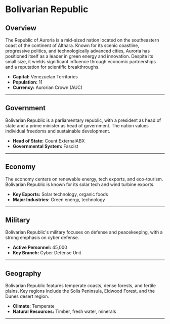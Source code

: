 # Bolivarian Republic

## Overview
The Republic of Auroria is a mid-sized nation located on the southeastern coast of the continent of Althara. Known for its scenic coastline, progressive politics, and technologically advanced cities, Auroria has positioned itself as a leader in green energy and innovation. Despite its small size, it wields significant influence through economic partnerships and a reputation for scientific breakthroughs.

- **Capital:** Venezuelan Territories
- **Population:** 11
- **Currency:** Aurorian Crown (AUC)

---

## Government
Bolivarian Republic is a parliamentary republic, with a president as head of state and a prime minister as head of government. The nation values individual freedoms and sustainable development.

- **Head of State:** Count ExternalABX
- **Governmental System:** Fascist

---

## Economy
The economy centers on renewable energy, tech exports, and eco-tourism. Bolivarian Republic is known for its solar tech and wind turbine exports.

- **Key Exports:** Solar technology, organic foods
- **Major Industries:** Green energy, technology

---

## Military
Bolivarian Republic's military focuses on defense and peacekeeping, with a strong emphasis on cyber defense.

- **Active Personnel:** 45,000
- **Key Branch:** Cyber Defense Unit

---

## Geography
Bolivarian Republic features temperate coasts, dense forests, and fertile plains. Key regions include the Solis Peninsula, Eldwood Forest, and the Dunes desert region.

- **Climate:** Temperate
- **Natural Resources:** Timber, fresh water, minerals

---